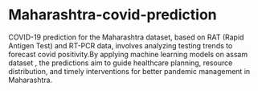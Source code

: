 # Maharashtra-covid-prediction
COVID-19 prediction for the Maharashtra dataset, based on RAT (Rapid Antigen Test) and RT-PCR data, involves analyzing testing trends to forecast covid positivity.By applying machine learning models on assam dataset , the predictions aim to guide healthcare planning, resource distribution, and timely interventions for better pandemic management in Maharashtra.
